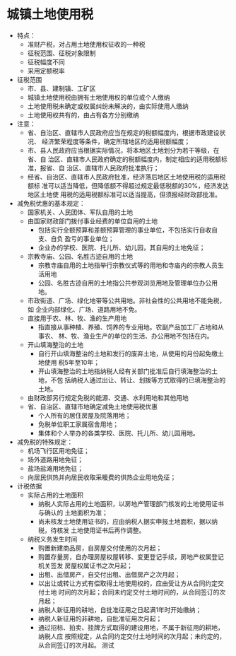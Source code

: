 # 城镇土地使用税
- 特点：
    - 准财产税，对占用土地使用权征收的一种税
    - 征税范围、征税对象限制
    - 征税幅度不同
    - 采用定额税率
- 征税范围
    - 市、县、建制镇、工矿区
    - 城镇土地使用税由拥有土地使用权的单位或个人缴纳
    - 土地使用税未确定或权属纠纷未解决的，由实际使用人缴纳
    - 土地使用权共有的，由占有各方分别缴纳
- 注意：
    - 省、自治区、直辖市人民政府应当在规定的税额幅度内，根据市政建设状况、
    经济繁荣程度等条件，确定所辖地区的适用税额幅度；
    - 市、县人民政府应当根据实际情况，将本地区土地划分为若干等级，在省、自
    治区、直辖市人民政府确定的税额幅度内，制定相应的适用税额标准，报省、自
    治区、直辖市人民政府批准执行；
    - 经省、自治区、直辖市人民政府批准，经济落后地区土地使用税的适用税额标
    准可以适当降低，但降低额不得超过规定最低税额的30%，经济发达地区土地使
    用税的适用税额标准可以适当提高，但须报经财政部批准。
- 减免税优惠的基本规定：
    - 国家机关、人民团体、军队自用的土地
    - 由国家财政部门拨付事业经费的单位自用的土地
        - 包括实行全额预算和差额预算管理的事业单位，不包括实行自收自支、自负
        盈亏的事业单位；
        - 企业办的学校、医院、托儿所、幼儿园，其自用的土地免征；
    - 宗教寺庙、公园、名胜古迹自用的土地
        - 宗教寺庙自用的土地指举行宗教仪式等的用地和寺庙内的宗教人员生活用地
        - 公园、名胜古迹自用的土地指公共参观浏览用地及管理单位办公用地。
    - 市政街道、广场、绿化地带等公共用地。非社会性的公共用地不能免税，如
        企业内部绿化、广场、道路用地不免。
    - 直接用于农、林、牧、渔的生产用地
        - 指直接从事种植、养殖、饲养的专业用地。农副产品加工厂占地和从事农、
        林、牧、渔业生产的单位的生活、办公用地不包括在内。
    - 开山填海整治的土地
        - 自行开山填海整治的土地和发行的废弃土地，从使用的月份起免缴土地使用
        税5年至10年；
        - 开山填海整治的土地指纳税人经有关部门批准后自行填海整治的土地，不包
        括纳税人通过出让、转让、划拨等方式取得的已填海整治的土地。
    - 由财政部另行规定免税的能源、交通、水利用地和其他用地
    - 省、自治区、直辖市地确定减免土地使用税优惠
        - 个人所有的居住房屋及院落用地；
        - 免税单位职工家属宿舍用地；
        - 集体和个人举办的各类学校、医院、托儿所、幼儿园用地。
- 减免税的特殊规定：
    - 机场飞行区用地免征；
    - 场外道路用地免征；
    - 盐场盐滩用地免征；
    - 向居民供热并向居民收取采暖费的供热企业用地免征；
- 计税依据
    - 实际占用的土地面积
        - 纳税人实际占用的土地面积，以房地产管理部门核发的土地使用证书与确认的
        土地面积为准；
        - 尚未核发土地使用证书的，应由纳税人据实申报土地面积，据以纳税，待核发
        土地使用证书后再作调整。
    - 纳税义务发生时间
        - 购置新建商品房，自房屋交付使用的次月起；
        - 购置存量房，自办理房屋权屋转移、变更登记手续，房地产权属登记机关签发
        房屋权属证书之次月起；
        - 出租、出借房产，自交付出租、出借房产之次月起；
        - 以出让或转让方式有偿取得土地使用权的，应由受让方从合同约定交付土地
        时间的次月起；合同未约定交付土地时间的，从合同签订的次月起；
        - 纳税人新征用的耕地，自批准征用之日起满1年时开始缴纳；
        - 纳税人新征用的非耕地，自批准征用次月起；
        - 通过招标、拍卖、挂牌方式取得的建设用地，不属于新征用的耕地，纳税人应
        按照规定，从合同约定交付土地时间的次月起；未约定的，从合同签订的次月起。
        测试